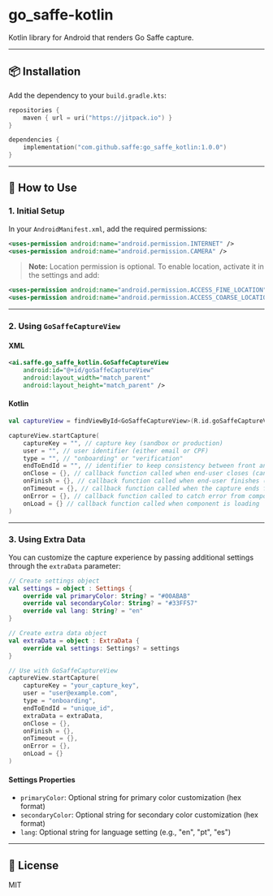# go_saffe-kotlin

Kotlin library for Android that renders Go Saffe capture.

---

## 📦 **Installation**

Add the dependency to your `build.gradle.kts`:

```kotlin
repositories {
    maven { url = uri("https://jitpack.io") }
}

dependencies {
    implementation("com.github.saffe:go_saffe_kotlin:1.0.0")
}
```

---

## 🚀 **How to Use**

### 1. **Initial Setup**

In your `AndroidManifest.xml`, add the required permissions:

```xml
<uses-permission android:name="android.permission.INTERNET" />
<uses-permission android:name="android.permission.CAMERA" />
```

> **Note:** Location permission is optional. To enable location, activate it in the settings and add:
```xml
<uses-permission android:name="android.permission.ACCESS_FINE_LOCATION" />
<uses-permission android:name="android.permission.ACCESS_COARSE_LOCATION" />
```

---

### 2. **Using `GoSaffeCaptureView`**

#### **XML**
```xml
<ai.saffe.go_saffe_kotlin.GoSaffeCaptureView
    android:id="@+id/goSaffeCaptureView"
    android:layout_width="match_parent"
    android:layout_height="match_parent" />
```

#### **Kotlin**
```kotlin
val captureView = findViewById<GoSaffeCaptureView>(R.id.goSaffeCaptureView)

captureView.startCapture(
    captureKey = "", // capture key (sandbox or production)
    user = "", // user identifier (either email or CPF)
    type = "", // "onboarding" or "verification"
    endToEndId = "", // identifier to keep consistency between front and backend
    onClose = {}, // callback function called when end-user closes (cancels) the capture
    onFinish = {}, // callback function called when end-user finishes (completes) the capture
    onTimeout = {}, // callback function called when the capture ends for timeout
    onError = {}, // callback function called to catch error from component
    onLoad = {} // callback function called when component is loading
)
```

---

### 3. **Using Extra Data**

You can customize the capture experience by passing additional settings through the `extraData` parameter:

```kotlin
// Create settings object
val settings = object : Settings {
    override val primaryColor: String? = "#00ABAB"
    override val secondaryColor: String? = "#33FF57"
    override val lang: String? = "en"
}

// Create extra data object
val extraData = object : ExtraData {
    override val settings: Settings? = settings
}

// Use with GoSaffeCaptureView
captureView.startCapture(
    captureKey = "your_capture_key",
    user = "user@example.com",
    type = "onboarding",
    endToEndId = "unique_id",
    extraData = extraData,
    onClose = {},
    onFinish = {},
    onTimeout = {},
    onError = {},
    onLoad = {}
)
```

#### **Settings Properties**
- `primaryColor`: Optional string for primary color customization (hex format)
- `secondaryColor`: Optional string for secondary color customization (hex format)
- `lang`: Optional string for language setting (e.g., "en", "pt", "es")

---

## 📄 **License**

MIT

